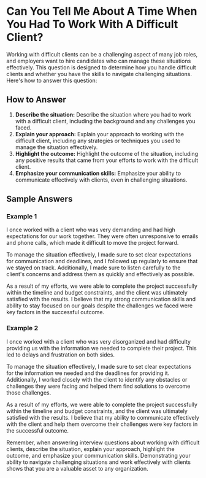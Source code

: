 Can You Tell Me About A Time When You Had To Work With A Difficult Client?
===============================================================================================

Working with difficult clients can be a challenging aspect of many job roles, and employers want to hire candidates who can manage these situations effectively. This question is designed to determine how you handle difficult clients and whether you have the skills to navigate challenging situations. Here's how to answer this question:

How to Answer
-------------

1. **Describe the situation:** Describe the situation where you had to work with a difficult client, including the background and any challenges you faced.
2. **Explain your approach:** Explain your approach to working with the difficult client, including any strategies or techniques you used to manage the situation effectively.
3. **Highlight the outcome:** Highlight the outcome of the situation, including any positive results that came from your efforts to work with the difficult client.
4. **Emphasize your communication skills:** Emphasize your ability to communicate effectively with clients, even in challenging situations.

Sample Answers
--------------

### Example 1

I once worked with a client who was very demanding and had high expectations for our work together. They were often unresponsive to emails and phone calls, which made it difficult to move the project forward.

To manage the situation effectively, I made sure to set clear expectations for communication and deadlines, and I followed up regularly to ensure that we stayed on track. Additionally, I made sure to listen carefully to the client's concerns and address them as quickly and effectively as possible.

As a result of my efforts, we were able to complete the project successfully within the timeline and budget constraints, and the client was ultimately satisfied with the results. I believe that my strong communication skills and ability to stay focused on our goals despite the challenges we faced were key factors in the successful outcome.

### Example 2

I once worked with a client who was very disorganized and had difficulty providing us with the information we needed to complete their project. This led to delays and frustration on both sides.

To manage the situation effectively, I made sure to set clear expectations for the information we needed and the deadlines for providing it. Additionally, I worked closely with the client to identify any obstacles or challenges they were facing and helped them find solutions to overcome those challenges.

As a result of my efforts, we were able to complete the project successfully within the timeline and budget constraints, and the client was ultimately satisfied with the results. I believe that my ability to communicate effectively with the client and help them overcome their challenges were key factors in the successful outcome.

Remember, when answering interview questions about working with difficult clients, describe the situation, explain your approach, highlight the outcome, and emphasize your communication skills. Demonstrating your ability to navigate challenging situations and work effectively with clients shows that you are a valuable asset to any organization.
